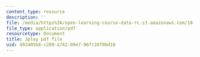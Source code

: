 ```yaml
---
content_type: resource
description: ''
file: /media/https%3A/open-learning-course-data-rc.s3.amazonaws.com/18-03sc-differential-equations-fall-2011/492405b8c209a74209e796fc26f0bd18_te6Mplq3DCU.pdf
file_type: application/pdf
resourcetype: Document
title: 3play pdf file
uid: 492405b8-c209-a742-09e7-96fc26f0bd18
---
```

